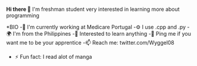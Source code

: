 **Hi there 👋**
I'm freshman student very interested in learning more about programming

*BIO
-🏢 I'm currently working at Medicare Portugal
-⚙️ I use .cpp and .py
-🌍 I'm from the Philippines
-🌱 Interested to learn anything
-💬 Ping me if you want me to be your apprentice
-📫 Reach me: twitter.com/Wyggel08
- ⚡️ Fun fact: I read alot of manga

<!---
wyggel08/wyggel08 is a ✨ special ✨ repository because its `README.md` (this file) appears on your GitHub profile.
You can click the Preview link to take a look at your changes.
--->
